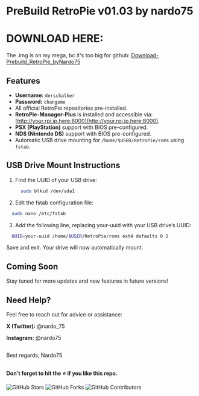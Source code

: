 # PreBuild RetroPie v01.03 by nardo75

# DOWNLOAD HERE:
The .img is on my mega, bc it's too big for github: [Download-Prebuild_RetroPie_byNardo75](https://example.com/meinedatei)


## Features
- **Username:** `derschalker`  
- **Password:** `changeme`  
- All official RetroPie repositories pre-installed.  
- **RetroPie-Manager-Plus** is installed and accessible via:  
  [http://your.rpi.ip.here:8000](http://your.rpi.ip.here:8000).  
- **PSX (PlayStation)** support with BIOS pre-configured.  
- **NDS (Nintendo DS)** support with BIOS pre-configured.  
- Automatic USB drive mounting for `/home/$USER/RetroPie/roms` using `fstab`.

## USB Drive Mount Instructions
1. Find the UUID of your USB drive:  
   ```bash
     sudo blkid /dev/sda1
   ```
2. Edit the fstab configuration file:
  ```bash
    sudo nano /etc/fstab
  ```
3. Add the following line, replacing your-uuid with your USB drive’s UUID:
  ```bash
    UUID=your-uuid /home/$USER/RetroPie/roms ext4 defaults 0 2
  ```
Save and exit. Your drive will now automatically mount.

## Coming Soon
Stay tuned for more updates and new features in future versions!

## Need Help?
Feel free to reach out for advice or assistance:

**X (Twitter):** @nardo_75

**Instagram:** @nardo75


##

Best regards,
Nardo75

##

**Don't forget to hit the ⭐ if you like this repo.**

![GitHub Stars](https://img.shields.io/github/stars/nardo75/PreBuild_RetroPie_RPi4?style=social)
![GitHub Forks](https://img.shields.io/github/forks/nardo75/PreBuild_RetroPie_RPi4?style=social)
![GitHub Contributors](https://img.shields.io/github/contributors/nardo75/PreBuild_RetroPie_RPi4)
